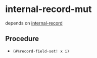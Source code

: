 # internal-record-mut

depends on [internal-record](internal-record)

## Procedure

+ `(#%record-field-set! x i)`